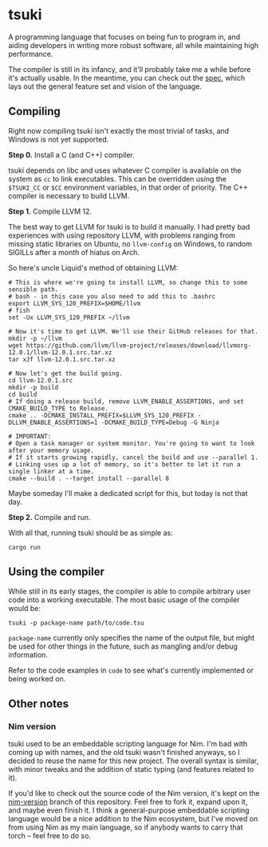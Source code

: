 # tsuki

A programming language that focuses on being fun to program in, and aiding developers in writing more robust software, all while maintaining high performance.

The compiler is still in its infancy, and it'll probably take me a while before it's actually usable. In the meantime, you can check out the [spec](spec.md), which lays out the general feature set and vision of the language.

## Compiling

Right now compiling tsuki isn't exactly the most trivial of tasks, and Windows is not yet supported.

**Step 0.** Install a C (and C++) compiler.

tsuki depends on libc and uses whatever C compiler is available on the system as `cc` to link executables. This can be overridden using the `$TSUKI_CC` or `$CC` environment variables, in that order of priority. The C++ compiler is necessary to build LLVM.

**Step 1.** Compile LLVM 12.

The best way to get LLVM for tsuki is to build it manually. I had pretty bad experiences with using repository LLVM, with problems ranging from missing static libraries on Ubuntu, no `llvm-config` on Windows, to random SIGILLs after a month of hiatus on Arch.

So here's uncle Liquid's method of obtaining LLVM:
```shell
# This is where we're going to install LLVM, so change this to some sensible path.
# bash - in this case you also need to add this to .bashrc
export LLVM_SYS_120_PREFIX=$HOME/llvm
# fish
set -Ux LLVM_SYS_120_PREFIX ~/llvm

# Now it's time to get LLVM. We'll use their GitHub releases for that.
mkdir -p ~/llvm
wget https://github.com/llvm/llvm-project/releases/download/llvmorg-12.0.1/llvm-12.0.1.src.tar.xz
tar xJf llvm-12.0.1.src.tar.xz

# Now let's get the build going.
cd llvm-12.0.1.src
mkdir -p build
cd build
# If doing a release build, remove LLVM_ENABLE_ASSERTIONS, and set CMAKE_BUILD_TYPE to Release.
cmake .. -DCMAKE_INSTALL_PREFIX=$LLVM_SYS_120_PREFIX -DLLVM_ENABLE_ASSERTIONS=1 -DCMAKE_BUILD_TYPE=Debug -G Ninja

# IMPORTANT:
# Open a task manager or system monitor. You're going to want to look after your memory usage.
# If it starts growing rapidly, cancel the build and use --parallel 1.
# Linking uses up a lot of memory, so it's better to let it run a single linker at a time.
cmake --build . --target install --parallel 8
```

Maybe someday I'll make a dedicated script for this, but today is not that day.

**Step 2.** Compile and run.

With all that, running tsuki should be as simple as:
```
cargo run
```

## Using the compiler

While still in its early stages, the compiler is able to compile arbitrary user code into a working executable. The most basic usage of the compiler would be:
```
tsuki -p package-name path/to/code.tsu
```
`package-name` currently only specifies the name of the output file, but might be used for other things in the future, such as mangling and/or debug information.

Refer to the code examples in `code` to see what's currently implemented or being worked on.

## Other notes

### Nim version

tsuki used to be an embeddable scripting language for Nim. I'm bad with coming up with names, and the old tsuki wasn't finished anyways, so I decided to reuse the name for this new project. The overall syntax is similar, with minor tweaks and the addition of static typing (and features related to it).

If you'd like to check out the source code of the Nim version, it's kept on the [nim-version](tree/nim-version) branch of this repository. Feel free to fork it, expand upon it, and maybe even finish it. I think a general-purpose embeddable scripting language would be a nice addition to the Nim ecosystem, but I've moved on from using Nim as my main language, so if anybody wants to carry that torch – feel free to do so.

